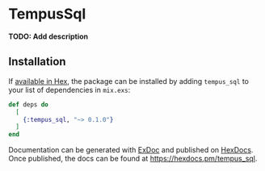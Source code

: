 # TempusSql

**TODO: Add description**

## Installation

If [available in Hex](https://hex.pm/docs/publish), the package can be installed
by adding `tempus_sql` to your list of dependencies in `mix.exs`:

```elixir
def deps do
  [
    {:tempus_sql, "~> 0.1.0"}
  ]
end
```

Documentation can be generated with [ExDoc](https://github.com/elixir-lang/ex_doc)
and published on [HexDocs](https://hexdocs.pm). Once published, the docs can
be found at <https://hexdocs.pm/tempus_sql>.

